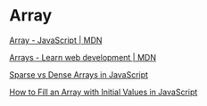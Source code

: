 # Array

[Array - JavaScript | MDN](https://developer.mozilla.org/en-US/docs/Web/JavaScript/Reference/Global_Objects/Array)

[Arrays - Learn web development | MDN](https://developer.mozilla.org/en-US/docs/Learn/JavaScript/First_steps/Arrays)

[Sparse vs Dense Arrays in JavaScript](https://dmitripavlutin.com/javascript-sparse-dense-arrays/)

[How to Fill an Array with Initial Values in JavaScript](https://dmitripavlutin.com/javascript-fill-array/)
